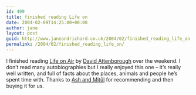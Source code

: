 ```yaml
---
id: 499
title: finished reading Life on
date: 2004-02-09T14:25:00+00:00
author: jane
layout: post
guid: http://www.janeandrichard.co.uk/2004/02/finished_reading_life_on
permalink: /2004/02/finished_reading_life_on/
---
```

I finished reading [Life on Air](http://www.amazon.co.uk/exec/obidos/ASIN/0563487801/richarddallaway) by [David Attenborough](http://www.bbc.co.uk/nature/programmes/who/david_attenborough.shtml) over the weekend. I don&#8217;t read many autobiographies but I really enjoyed this one &#8211; it&#8217;s really well written, and full of facts about the places, animals and people he&#8217;s spent time with. Thanks to [Ash and Mit&#x171;l](http://v1.janeandrichard.co.uk/photos/neelastewedding/190_9042_r1/) for recommending and then buying it for us.